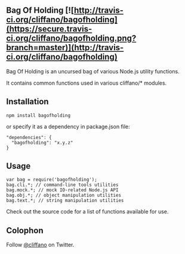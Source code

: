 Bag Of Holding [![http://travis-ci.org/cliffano/bagofholding](https://secure.travis-ci.org/cliffano/bagofholding.png?branch=master)](http://travis-ci.org/cliffano/bagofholding)
-----------

Bag Of Holding is an uncursed bag of various Node.js utility functions.

It contains common functions used in various cliffano/* modules.

Installation
------------

    npm install bagofholding

or specify it as a dependency in package.json file:

    "dependencies": {
      "bagofholding": "x.y.z"
    }

Usage
-----

    var bag = require('bagofholding');
    bag.cli.*; // command-line tools utilities
    bag.mock.*; // mock IO-related Node.js API
    bag.obj.*; // object manipulation utilities
    bag.text.*; // string manipulation utilities

Check out the source code for a list of functions available for use.

Colophon
--------

Follow [@cliffano](http://twitter.com/cliffano) on Twitter.
